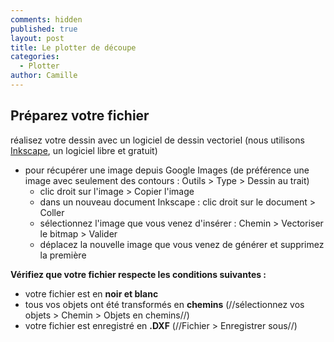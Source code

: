```yaml
---
comments: hidden
published: true
layout: post
title: Le plotter de découpe
categories:
  - Plotter
author: Camille
---
```

## Préparez votre fichier

réalisez votre dessin avec un logiciel de dessin vectoriel (nous utilisons [Inkscape](https://inkscape.org/fr/), un logiciel libre et gratuit)

* pour récupérer une image depuis Google Images (de préférence une image avec seulement des contours : Outils > Type > Dessin au trait)
    * clic droit sur l'image > Copier l'image
    * dans un nouveau document Inkscape : clic droit sur le document > Coller
    * sélectionnez l'image que vous venez d'insérer : Chemin > Vectoriser le bitmap > Valider
    * déplacez la nouvelle image que vous venez de générer et supprimez la première

**Vérifiez que votre fichier respecte les conditions suivantes :**

* votre fichier est en **noir et blanc**
* tous vos objets ont été transformés en **chemins** (//sélectionnez vos objets > Chemin > Objets en chemins//)
* votre fichier est enregistré en **.DXF** (//Fichier > Enregistrer sous//)